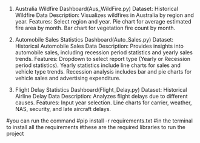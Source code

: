 1. Australia Wildfire Dashboard(Aus_WildFire.py)
Dataset: Historical Wildfire Data
Description: Visualizes wildfires in Australia by region and year.
Features:
Select region and year.
Pie chart for average estimated fire area by month.
Bar chart for vegetation fire count by month.

2. Automobile Sales Statistics Dashboard(Auto_Sales.py)
Dataset: Historical Automobile Sales Data
Description: Provides insights into automobile sales, including recession period statistics and yearly sales trends.
Features:
Dropdown to select report type (Yearly or Recession period statistics).
Yearly statistics include line charts for sales and vehicle type trends.
Recession analysis includes bar and pie charts for vehicle sales and advertising expenditure.

3. Flight Delay Statistics Dashboard(Flight_Delay.py)
Dataset: Historical Airline Delay Data
Description: Analyzes flight delays due to different causes.
Features:
Input year selection.
Line charts for carrier, weather, NAS, security, and late aircraft delays.

#you can run the command #pip install -r requirements.txt #in the terminal to install all the requirements
#these are the required libraries to run the project
